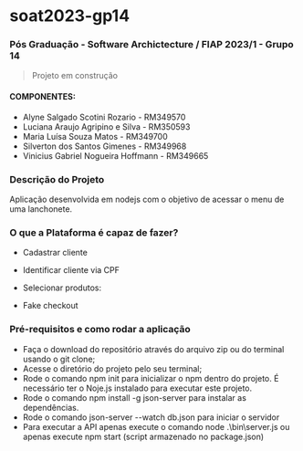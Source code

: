 # soat2023-gp14
### Pós Graduação - Software Archictecture / FIAP 2023/1 - Grupo 14
>  Projeto em construção

#### COMPONENTES:
- Alyne Salgado Scotini Rozario - RM349570
- Luciana Araujo Agripino e Silva - RM350593 
- Maria Luísa Souza Matos - RM349700 
- Silverton dos Santos Gimenes - RM349968
- Vinicius Gabriel Nogueira Hoffmann - RM349665 


### Descrição do Projeto
Aplicação desenvolvida em nodejs com o objetivo de acessar o menu de uma lanchonete.

### O que a Plataforma é capaz de fazer?

- Cadastrar cliente

- Identificar cliente via CPF

- Selecionar produtos:

- Fake checkout


### Pré-requisitos e como rodar a aplicação

- Faça o download do repositório através do arquivo zip ou do terminal usando o git clone;
- Acesse o diretório do projeto pelo seu terminal;
- Rode o comando npm init para inicializar o npm dentro do projeto. É necessário ter o Noje.js instalado para executar este projeto.
- Rode o comando npm install -g json-server para instalar as dependências.
- Rode o comando json-server --watch db.json para iniciar o servidor
- Para executar a API apenas execute o comando node .\bin\server.js ou apenas execute npm start (script armazenado no package.json)
